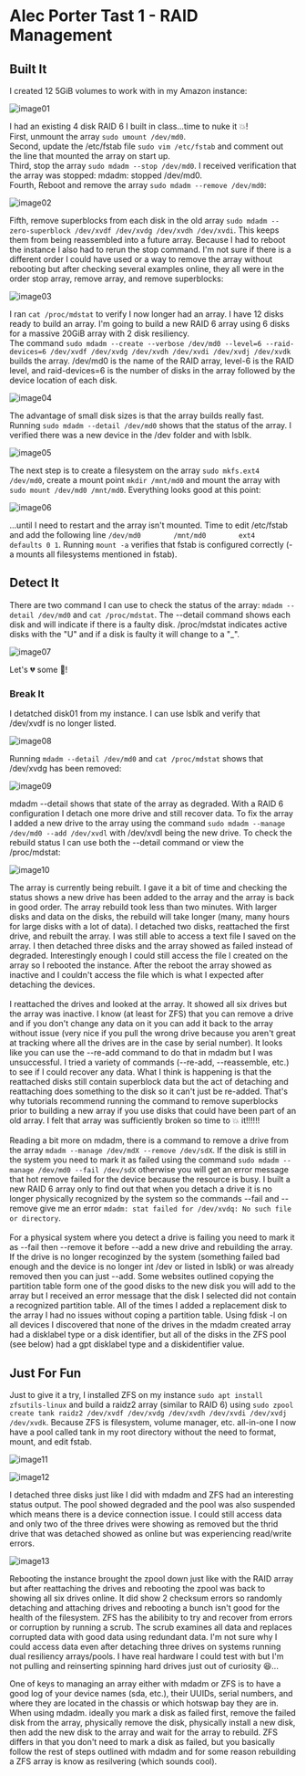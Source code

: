 <h1>Alec Porter Tast 1 - RAID Management</h1>
<h2>Built It</h2>
I created 12 5GiB volumes to work with in my Amazon instance:

![image01](figure01.png)

I had an existing 4 disk RAID 6 I built in class...time to nuke it 💥!<br>
First, unmount the array ```sudo umount /dev/md0```.<br>
Second, update the /etc/fstab file ```sudo vim /etc/fstab``` and comment out the line that mounted the array on start up.<br>
Third, stop the array ```sudo mdadm --stop /dev/md0```.  I received verification that the array was stopped: mdadm: stopped /dev/md0.<br>
Fourth, Reboot and remove the array ```sudo mdadm --remove /dev/md0```:

![image02](figure02.png)

Fifth, remove superblocks from each disk in the old array ```sudo mdadm --zero-superblock /dev/xvdf /dev/xvdg /dev/xvdh /dev/xvdi```.  This keeps them from being reassembled into a future array. Because I had to reboot the instance I also had to rerun the stop command.  I'm not sure if there is a different order I could have used or a way to remove the array without rebooting but after checking several examples online, they all were in the order stop array, remove array, and remove superblocks:

![image03](figure03.png)

I ran ```cat /proc/mdstat``` to verify I now longer had an array.  I have 12 disks ready to build an array. I'm going to build a new RAID 6 array using 6 disks for a massive 20GiB array with 2 disk resiliency.<br>
The command ```sudo mdadm --create --verbose /dev/md0 --level=6 --raid-devices=6 /dev/xvdf /dev/xvdg /dev/xvdh /dev/xvdi /dev/xvdj /dev/xvdk``` builds the array.  /dev/md0 is the name of the RAID array, level-6 is the RAID level, and raid-devices=6 is the number of disks in the array followed by the device location of each disk.

![image04](figure04.png)

The advantage of small disk sizes is that the array builds really fast.  Running ```sudo mdadm --detail /dev/md0``` shows that the status of the array. I verified there was a new device in the /dev folder and with lsblk.

![image05](figure05.png)

The next step is to create a filesystem on the array ```sudo mkfs.ext4 /dev/md0```, create a mount point ```mkdir /mnt/md0``` and mount the array with ```sudo mount /dev/md0 /mnt/md0```.  Everything looks good at this point:

![image06](figure06.png)

...until I need to restart and the array isn't mounted.  Time to edit /etc/fstab and add the following line ```/dev/md0        /mnt/md0        ext4    defaults 0 1```.  Running ```mount -a``` verifies that fstab is configured correctly (-a mounts all filesystems mentioned in fstab).<br>

<h2>Detect It</h2>

There are two command I can use to check the status of the array: ```mdadm --detail /dev/md0``` and ```cat /proc/mdstat```.  The --detail command shows each disk and will indicate if there is a faulty disk.  /proc/mdstat indicates active disks with the "U" and if a disk is faulty it will change to a "_".

![image07](figure07.png)

Let's 💔 some 💩!<br>

<h3>Break It</h3>
I detatched disk01 from my instance.  I can use lsblk and verify that /dev/xvdf is no longer listed.

![image08](figure08.png)

Running ```mdadm --detail /dev/md0``` and ```cat /proc/mdstat``` shows that /dev/xvdg has been removed:

![image09](figure09.png)

mdadm --detail shows that state of the array as degraded.   With a RAID 6 configuration I detach one more drive and still recover data.  To fix the array I added a new drive to the array using the command ```sudo mdadm --manage /dev/md0 --add /dev/xvdl``` with /dev/xvdl being the new drive.  To check the rebuild status I can use both the --detail command or view the /proc/mdstat:

![image10](figure10.png)

The array is currently being rebuilt.  I gave it a bit of time and checking the status shows a new drive has been added to the array and the array is back in good order.  The array rebuild took less than two minutes.  With larger disks and data on the disks, the rebuild will take longer (many, many hours for large disks with a lot of data).  I detached two disks, reattached the first drive, and rebuilt the array. I was still able to access a text file I saved on the array.  I then detached three disks and the array showed as failed instead of degraded.  Interestingly enough I could still access the file I created on the array so I rebooted the instance.  After the reboot the array showed as inactive and I couldn't access the file which is what I expected after detaching the devices.<br><br>
I reattached the drives and looked at the array.  It showed all six drives but the array was inactive.  I know (at least for ZFS) that you can remove a drive and if you don't change any data on it you can add it back to the array without issue (very nice if you pull the wrong drive because you aren't great at tracking where all the drives are in the case by serial number).  It looks like you can use the --re-add command to do that in mdadm but I was unsuccessful.  I tried a variety of commands (--re-add, --reassemble, etc.) to see if I could recover any data.  What I think is happening is that the reattached disks still contain superblock data but the act of detaching and reattaching does something to the disk so it can't just be re-added.  That's why tutorials recommend running the command to remove superblocks prior to building a new array if you use disks that could have been part of an old array.  I felt that array was sufficiently broken so time to 💥 it!!!!!!<br><br>
Reading a bit more on mdadm, there is a command to remove a drive from the array ```mdadm --manage /dev/mdX --remove /dev/sdX```.  If the disk is still in the system you need to mark it as failed using the command ```sudo mdadm --manage /dev/md0 --fail /dev/sdX``` otherwise you will get an error message that hot remove failed for the device because the resource is busy. I built a new RAID 6 array only to find out that when you detach a drive it is no longer physically recognized by the system so the commands --fail and --remove give me an error ```mdadm: stat failed for /dev/xvdq: No such file or directory```.<br><br>
For a physical system where you detect a drive is failing you need to mark it as --fail then --remove it before --add a new drive and rebuilding the array.  If the drive is no longer recoginzed by the system (something failed bad enough and the device is no longer int /dev or listed in lsblk) or was already removed then you can just --add.  Some websites outlined copying the partition table form one of the good disks to the new disk you will add to the array but I received an error message that the disk I selected did not contain a recognized partition table.  All of the times I added a replacement disk to the array I had no issues without coping a partition table.  Using fdisk -l on all devices I discovered that none of the drives in the mdadm created array had a disklabel type or a disk identifier, but all of the disks in the ZFS pool (see below) had a gpt disklabel type and a diskidentifier value.

<h2>Just For Fun</h2>

Just to give it a try, I installed ZFS on my instance ```sudo apt install zfsutils-linux``` and build a raidz2 array (similar to RAID 6) using ```sudo zpool create tank raidz2 /dev/xvdf /dev/xvdg /dev/xvdh /dev/xvdi /dev/xvdj /dev/xvdk```.  Because ZFS is filesystem, volume manager, etc. all-in-one I now have a pool called tank in my root directory without the need to format, mount, and edit fstab.

![image11](figure11.png)

![image12](figure12.png)

I detached three disks just like I did with mdadm and ZFS had an interesting status output.  The pool showed degraded and the pool was also suspended which means there is a device connection issue.  I could still access data and only two of the three drives were showing as removed but the thrid drive that was detached showed as online but was experiencing read/write errors.  

![image13](figure13.png)

Rebooting the instance brought the zpool down just like with the RAID array but after reattaching the drives and rebooting the zpool was back to showing all six drives online.  It did show 2 checksum errors so randomly detaching and attaching drives and rebooting a bunch isn't good for the health of the filesystem.  ZFS has the abilibity to try and recover from errors or corruption by running a scrub.  The scrub examines all data and replaces corrupted data with good data using redundant data.  I'm not sure why I could access data even after detaching three drives on systems running dual resiliency arrays/pools.  I have real hardware I could test with but I'm not pulling and reinserting spinning hard drives just out of curiosity 😆...<br>

One of keys to managing an array either with mdadm or ZFS is to have a good log of your device names (sda, etc.), their UUIDs, serial numbers, and where they are located in the chassis or which hotswap bay they are in.  When using mdadm. ideally you mark a disk as failed first, remove the failed disk from the array, physically remove the disk, physically install a new disk, then add the new disk to the array and wait for the array to rebuild.  ZFS differs in that you don't need to mark a disk as failed, but you basically follow the rest of steps outlined with mdadm and for some reason rebuilding a ZFS array is know as resilvering (which sounds cool).
